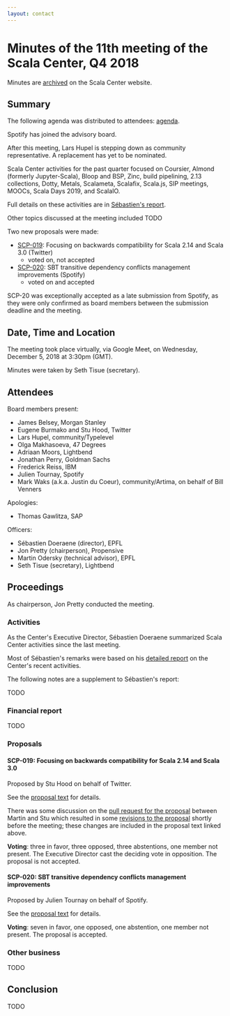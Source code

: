 ```yaml
---
layout: contact
---
```


# Minutes of the 11th meeting of the Scala Center, Q4 2018

Minutes are [archived](https://scala.epfl.ch/records.html) on the
Scala Center website.

## Summary

The following agenda was distributed to attendees:
[agenda](https://github.com/scalacenter/advisoryboard/blob/master/agendas/011-2018-q4.md).

Spotify has joined the advisory board.

After this meeting, Lars Hupel is stepping down as community
representative.  A replacement has yet to be nominated.

Scala Center activities for the past quarter focused on
Coursier, Almond (formerly Jupyter-Scala), Bloop and BSP,
Zinc, build pipelining, 2.13 collections, Dotty, Metals,
Scalameta, Scalafix, Scala.js, SIP meetings, MOOCs,
Scala Days 2019, and ScalaIO.

Full details on these activities are in
[Sébastien's report](https://docs.google.com/document/d/1MwzPQtYIaJ4_5z7-StJI-gKiY-oV_6Or7PEvnJBR92k/edit?usp=sharing).

Other topics discussed at the meeting included TODO

Two new proposals were made:

* [SCP-019](https://github.com/scalacenter/advisoryboard/blob/master/proposals/019-scala-214-30-back-compat.md): Focusing on backwards compatibility for Scala 2.14 and Scala 3.0 (Twitter)
    * voted on, not accepted
* [SCP-020](https://github.com/scalacenter/advisoryboard/blob/master/proposals/020-sbt-transitive-dependencies-conflicts.md): SBT transitive dependency conflicts management improvements (Spotify)
    * voted on and accepted

SCP-20 was exceptionally accepted as a late submission
from Spotify, as they were only confirmed as board members
between the submission deadline and the meeting.

## Date, Time and Location

The meeting took place virtually, via Google Meet, on Wednesday,
December 5, 2018 at 3:30pm (GMT).

Minutes were taken by Seth Tisue (secretary).

## Attendees

Board members present:

- James Belsey, Morgan Stanley
- Eugene Burmako and Stu Hood, Twitter
- Lars Hupel, community/Typelevel
- Olga Makhasoeva, 47 Degrees
- Adriaan Moors, Lightbend
- Jonathan Perry, Goldman Sachs
- Frederick Reiss, IBM
- Julien Tournay, Spotify
- Mark Waks (a.k.a. Justin du Coeur), community/Artima, on behalf of Bill Venners

Apologies:

- Thomas Gawlitza, SAP

Officers:

- Sébastien Doeraene (director), EPFL
- Jon Pretty (chairperson), Propensive
- Martin Odersky (technical advisor), EPFL
- Seth Tisue (secretary), Lightbend

## Proceedings

As chairperson, Jon Pretty conducted the meeting.

### Activities

As the Center's Executive Director, Sébastien Doeraene summarized
Scala Center activities since the last meeting.

Most of Sébastien's remarks were based on his
[detailed report](https://docs.google.com/document/d/1MwzPQtYIaJ4_5z7-StJI-gKiY-oV_6Or7PEvnJBR92k/edit?usp=sharing)
on the Center's recent activities.

The following notes are a supplement to Sébastien's report:

TODO

### Financial report

TODO

### Proposals

#### SCP-019: Focusing on backwards compatibility for Scala 2.14 and Scala 3.0

Proposed by Stu Hood on behalf of Twitter.

See the [proposal text](https://github.com/scalacenter/advisoryboard/blob/master/proposals/019-scala-214-30-back-compat.md)
for details.

There was some discussion on the [pull request for the
proposal](https://github.com/scalacenter/advisoryboard/pull/44)
between Martin and Stu which resulted in some
[revisions to the proposal](https://github.com/scalacenter/advisoryboard/pull/47)
shortly before the meeting; these changes are included in
the proposal text linked above.

**Voting**: three in favor, three opposed, three abstentions,
one member not present. The Executive Director cast the deciding
vote in opposition. The proposal is not accepted.

#### SCP-020: SBT transitive dependency conflicts management improvements

Proposed by Julien Tournay on behalf of Spotify.

See the [proposal text](https://github.com/scalacenter/advisoryboard/blob/master/proposals/020-sbt-transitive-dependencies-conflicts.md)
for details.

**Voting**: seven in favor, one opposed, one abstention,
one member not present. The proposal is accepted.

### Other business

TODO

## Conclusion

TODO
